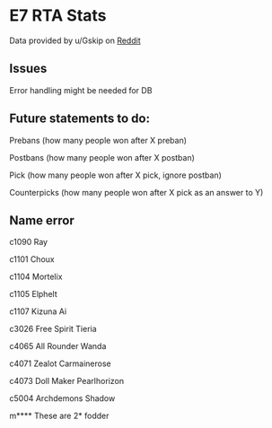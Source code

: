 # E7 RTA Stats

Data provided by u/Gskip on [Reddit](https://www.reddit.com/r/EpicSeven/comments/lferb2/real_rta_dataset_8000_accounts_60000_recent/?utm_source=share&utm_medium=web2x&context=3)

## Issues

Error handling might be needed for DB

## Future statements to do:

Prebans (how many people won after X preban)

Postbans (how many people won after X postban)

Pick (how many people won after X pick, ignore postban)

Counterpicks (how many people won after X pick as an answer to Y)

## Name error

c1090 Ray

c1101 Choux

c1104 Mortelix

c1105 Elphelt

c1107 Kizuna Ai

c3026 Free Spirit Tieria

c4065 All Rounder Wanda

c4071 Zealot Carmainerose

c4073 Doll Maker Pearlhorizon

c5004 Archdemons Shadow

m**** These are 2* fodder